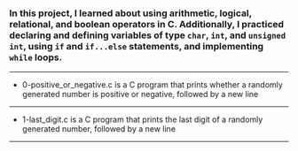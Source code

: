 ### In this project, I learned about using arithmetic, logical, relational, and boolean operators in C. Additionally, I practiced declaring and defining variables of type ```char```, ```int```, and ```unsigned int```, using ```if``` and ```if...else``` statements, and implementing ```while``` loops.
--------------------------------
* 0-positive_or_negative.c is a C program that prints whether a randomly generated number is positive or negative, followed by a new line
------------------------------------
* 1-last_digit.c is a C program that prints the last digit of a randomly generated number, followed by a new line
-----------------------------------------------------

